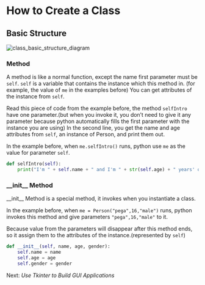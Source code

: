 # How to Create a Class

## Basic Structure

![class_basic_structure_diagram](../Python%20Handout/How%20to%20Create%20a%20Class.assets/class_basic_structure_diagram.png)

### Method

A method is like a normal function, except the name first parameter must be `self`. `self` is a variable that contains the instance which this method in. (for example, the value of `me` in the examples before)  You can get attributes of the instance from `self`.

Read this piece of code from the example before, the method `selfIntro` have one parameter.(but when you invoke it, you don’t need to give it any parameter because python automatically fills the first parameter with the instance you are using) In the second line, you get the name and age attributes from `self`, an instance of Person, and print them out.

In the example before, when `me.selfIntro()` runs, python use `me` as the value for parameter `self`.

```python
def selfIntro(self):
    print("I'm " + self.name + " and I'm " + str(self.age) + " years' old.")
```

### \_\_init\_\_ Method

\_\_init\_\_ Method is a special method, it invokes when you instantiate a class.

In the example before, when `me = Person("pega",16,"male")` runs, python invokes this method and give parameters `"pega",16,"male"` to it.

Because value from the parameters will disappear after this method ends, so it assign them to the attributes of the instance.(represented by `self`)

```python
def __init__(self, name, age, gender):
    self.name = name
    self.age = age
    self.gender = gender
```

Next: *Use Tkinter to Build GUI Applications*